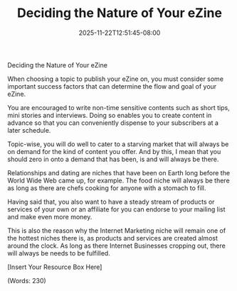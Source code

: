 ﻿---
title: "Deciding the Nature of Your eZine"
date: 2025-11-22T12:51:45-08:00
description: "Newsletter Publishing Tips for Web Success"
featured_image: "/images/Newsletter Publishing.jpg"
tags: ["Newsletter Publishing"]
---

Deciding the Nature of Your eZine


When choosing a topic to publish your eZine on, you must consider some important success factors that can determine the flow and goal of your eZine.

You are encouraged to write non-time sensitive contents such as short tips, mini stories and interviews. Doing so enables you to create content in advance so that you can conveniently dispense to your subscribers at a later schedule.

Topic-wise, you will do well to cater to a starving market that will always be on demand for the kind of content you offer. And by this, I mean that you should zero in onto a demand that has been, is and will always be there.

Relationships and dating are niches that have been on Earth long before the World Wide Web came up, for example. The food niche will always be there as long as there are chefs cooking for anyone with a stomach to fill.

Having said that, you also want to have a steady stream of products or services of your own or an affiliate for you can endorse to your mailing list and make even more money.

This is also the reason why the Internet Marketing niche will remain one of the hottest niches there is, as products and services are created almost around the clock. As long as there Internet Businesses cropping out, there will always be needs to be fulfilled.


[Insert Your Resource Box Here]

(Words: 230)


